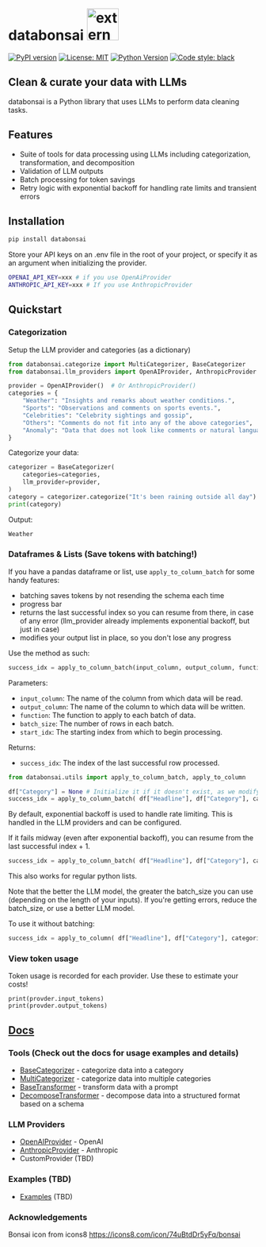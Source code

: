 # databonsai <img width="64" height="64" src="https://img.icons8.com/external-justicon-flat-justicon/64/external-bonsai-tree-justicon-flat-justicon.png" alt="external-bonsai-tree-justicon-flat-justicon"/>

[![PyPI version](https://badge.fury.io/py/databonsai.svg)](https://badge.fury.io/py/databonsai)
[![License: MIT](https://img.shields.io/badge/License-MIT-yellow.svg)](https://opensource.org/licenses/MIT)
[![Python Version](https://img.shields.io/pypi/pyversions/databonsai.svg)](https://pypi.org/project/databonsai/)
[![Code style: black](https://img.shields.io/badge/code%20style-black-000000.svg)](https://github.com/psf/black)

## Clean &amp; curate your data with LLMs

databonsai is a Python library that uses LLMs to perform data cleaning tasks.

## Features

-   Suite of tools for data processing using LLMs including categorization,
    transformation, and decomposition
-   Validation of LLM outputs
-   Batch processing for token savings
-   Retry logic with exponential backoff for handling rate limits and transient
    errors

## Installation

```bash
pip install databonsai
```

Store your API keys on an .env file in the root of your project, or specify it
as an argument when initializing the provider.

```bash
OPENAI_API_KEY=xxx # if you use OpenAiProvider
ANTHROPIC_API_KEY=xxx # If you use AnthropicProvider
```

## Quickstart

### Categorization

Setup the LLM provider and categories (as a dictionary)

```python
from databonsai.categorize import MultiCategorizer, BaseCategorizer
from databonsai.llm_providers import OpenAIProvider, AnthropicProvider

provider = OpenAIProvider()  # Or AnthropicProvider()
categories = {
    "Weather": "Insights and remarks about weather conditions.",
    "Sports": "Observations and comments on sports events.",
    "Celebrities": "Celebrity sightings and gossip",
    "Others": "Comments do not fit into any of the above categories",
    "Anomaly": "Data that does not look like comments or natural language",
}
```

Categorize your data:

```python
categorizer = BaseCategorizer(
    categories=categories,
    llm_provider=provider,
)
category = categorizer.categorize("It's been raining outside all day")
print(category)
```

Output:

```python
Weather
```

### Dataframes & Lists (Save tokens with batching!)

If you have a pandas dataframe or list, use `apply_to_column_batch` for some
handy features:

-   batching saves tokens by not resending the schema each time
-   progress bar
-   returns the last successful index so you can resume from there, in case of
    any error (llm_provider already implements exponential backoff, but just in
    case)
-   modifies your output list in place, so you don't lose any progress

Use the method as such:

```python
success_idx = apply_to_column_batch(input_column, output_column, function, batch_size, start_idx)
```

Parameters:

-   `input_column`: The name of the column from which data will be read.
-   `output_column`: The name of the column to which data will be written.
-   `function`: The function to apply to each batch of data.
-   `batch_size`: The number of rows in each batch.
-   `start_idx`: The starting index from which to begin processing.

Returns:

-   `success_idx`: The index of the last successful row processed.

```python
from databonsai.utils import apply_to_column_batch, apply_to_column

df["Category"] = None # Initialize it if it doesn't exist, as we modify it in place
success_idx = apply_to_column_batch( df["Headline"], df["Category"], categorizer.categorize_batch, batch_size=10)
```

By default, exponential backoff is used to handle rate limiting. This is handled
in the LLM providers and can be configured.

If it fails midway (even after exponential backoff), you can resume from the
last successful index + 1.

```python
success_idx = apply_to_column_batch( df["Headline"], df["Category"], categorizer.categorize_batch, batch_size=10, start_idx=success_idx+1)
```

This also works for regular python lists.

Note that the better the LLM model, the greater the batch_size you can use
(depending on the length of your inputs). If you're getting errors, reduce the
batch_size, or use a better LLM model.

To use it without batching:

```python
success_idx = apply_to_column( df["Headline"], df["Category"], categorizer.categorize)
```

### View token usage

Token usage is recorded for each provider. Use these to estimate your costs!

```
print(provder.input_tokens)
print(provder.output_tokens)
```

## [Docs](./docs/)

### Tools (Check out the docs for usage examples and details)

-   [BaseCategorizer](./docs/BaseCategorizer.md) - categorize data into a
    category
-   [MultiCategorizer](./docs/MultiCategorizer.md) - categorize data into
    multiple categories
-   [BaseTransformer](./docs/BaseTransformer.md) - transform data with a prompt
-   [DecomposeTransformer](./docs/DecomposeTransformer.md) - decompose data into
    a structured format based on a schema

### LLM Providers

-   [OpenAIProvider](./docs/OpenAIProvider.md) - OpenAI
-   [AnthropicProvider](./docs/AnthropicProvider.md) - Anthropic
-   CustomProvider (TBD)

### Examples (TBD)

-   [Examples](./databonsai/examples/) (TBD)

### Acknowledgements

Bonsai icon from icons8 https://icons8.com/icon/74uBtdDr5yFq/bonsai
